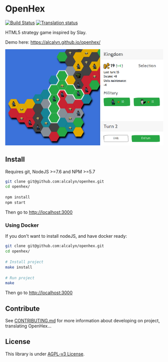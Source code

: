 # OpenHex

[![Build Status](https://travis-ci.org/alcalyn/openhex.svg?branch=master)](https://travis-ci.org/alcalyn/openhex)
[![Translation status](https://weblate.alcalyn.app/widgets/openhex/-/svg-badge.svg)](https://weblate.alcalyn.app/projects/openhex/)

HTML5 strategy game inspired by Slay.

Demo here: https://alcalyn.github.io/openhex/

[![Screenshot](screenshot.png)](https://alcalyn.github.io/openhex/)


## Install

Requires git, NodeJS >=7.6 and NPM >=5.7

``` bash
git clone git@github.com:alcalyn/openhex.git
cd openhex/

npm install
npm start
```

Then go to <http://localhost:3000>

### Using Docker

If you don't want to install nodeJS, and have docker ready:

``` bash
git clone git@github.com:alcalyn/openhex.git
cd openhex/

# Install project
make install

# Run project
make
```

Then go to <http://localhost:3000>


## Contribute

See [CONTRIBUTING.md](CONTRIBUTING.md) for more information
about developing on project, translating OpenHex...


## License

This library is under [AGPL-v3 License](LICENSE).
